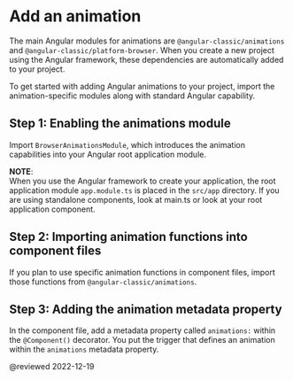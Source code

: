 # Add an animation

The main Angular modules for animations are `@angular-classic/animations` and `@angular-classic/platform-browser`.
When you create a new project using the Angular framework, these dependencies are automatically added to your project.

To get started with adding Angular animations to your project, import the animation-specific modules along with standard Angular capability.

## Step 1: Enabling the animations module

Import `BrowserAnimationsModule`, which introduces the animation capabilities into your Angular root application module.

<code-example header="src/app/app.module.ts" path="animations/src/app/app.module.1.ts"></code-example>

<div class="alert is-helpful">

**NOTE**: <br />
When you use the Angular framework to create your application, the root application module `app.module.ts` is placed in the `src/app` directory.  If you are using standalone components, look at main.ts or look at your root application component.

</div>

## Step 2: Importing animation functions into component files

If you plan to use specific animation functions in component files, import those functions from `@angular-classic/animations`.

<code-example header="src/app/app.component.ts" path="animations/src/app/app.component.ts" region="imports"></code-example>

## Step 3: Adding the animation metadata property

In the component file, add a metadata property called `animations:` within the `@Component()` decorator.
You put the trigger that defines an animation within the `animations` metadata property.

<code-example header="src/app/app.component.ts" path="animations/src/app/app.component.ts" region="decorator"></code-example>

@reviewed 2022-12-19
